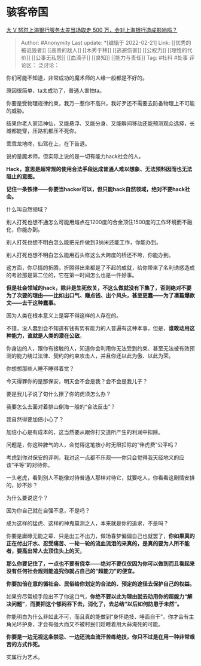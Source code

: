 # 骇客帝国
[大 V 怒怼上海银行服务太差当场取走 500 万，会对上海银行造成影响吗？](https://www.zhihu.com/question/492833689/answer/2351268903)

> Author: #Anonymity
> Last update: *[编辑于 2022-02-21]
> Link: [[优秀的被诋毁者]] [[高贵的敌人]] [[木秀于林]] [[逃避伤害]] [[公权力]] [[理性的代价]] [[公事无私怨]] [[血滴子]] [[良知]] [[能力与责任]]
> Tag: #社科 #处事
> 评论区：
> 泛讨论：

你们可能不知道，非常成功的魔术师的人缘一般都是不好的。

原因很简单，ta太成功了，普通人害怕ta。

你要是受物理规律约束，我万一惹你不高兴，我好歹还不需要去防备物理上不可能的威胁。

结果你老人家活神仙，又能悬浮、又能分身、又能瞬间移动还能预测观众选择，长城都能穿，压路机都压不死你。

乖乖龙地咚，仙驾在上，在下告退。

说的是魔术师，但实际上说的是一切有能力hack社会的人。

**Hack，意思是超常规的使用合法手段达成普通人难以想象、无法预料因而也无法阻止的意图。**

**记住一条铁律——你要当hacker可以，但只能hack自然领域，绝对不要hack社会。**

什么叫自然领域？

别人打死也想不通怎么可能用熔点在1200度的合金顶住1500度的工作环境而不融化，你能办到。

别人打死也想不明白怎么能把元件做到3纳米还能工作，你能办到。

别人打死也想不明白怎么能用石头修这么大跨度的桥还不垮，你能办到。

这方面，你尽情的折腾，折腾得出来都是了不起的成就，给你带来了名利诱惑造成的考验那是第二位的，它在第一时间怎么也是一件好事。

**但是社会领域的hack，除非是生死攸关，不这么做就没有下集了，否则绝对不要为了次要的理由——比如出口气、赚点钱、出个风头，甚至更蠢——为了凑篇爆款文——去干这种蠢事。**

因为人类在根本意义上是容不得这样的人存在的。

不错，没人蠢到会不知道有钱有势有能力的人普遍有这种本事，但是，**谁敢动用这种能力，谁就是人类的潜在公敌**。

你身边的人，跟你有接触的人，知道你会利用你无法受到约束、甚至无法被有效预测的能力绕过法律、契约的约束攻击人，并且你还以此为傲、以此为荣。

你想想那些人睡不睡得着觉？

今天得罪你的是那保安，明天会不会是我？会不会是我儿子？

要是我儿子说了句什么撩了你的虎须怎么办？

我要怎么去面对着排山倒海一般的“合法反击”？

我自然得要加倍小心了？

加倍小心是有成本的，这当然要从跟你打交道所产生的利润中扣除。

问题是，你这种脾气的人，会觉得这笔按小时无限扣除的“伴虎费”公平吗？

考虑到你对保安的评判，我对这一点都不乐观——你只会觉得我天经地义的应该“平等”的对待你。

一头老虎，看到别人不能像对待普通人那样对待它，就要吃人，你看看这剧情安排的，妙不妙？

为什么要说这个？

因为你自己就在自强不息，不是吗？

成为这样的猛虎、这样的神鬼莫测之人，本来就是你的追求，不是吗？

你要是庸碌无能之辈、只是出工不出力，做场春梦偏偏自己也就罢了，**你如果真的正在付出汗水、忍受痛苦、一轮一轮的流血流泪的来真的，是真的要为人所不能者，要高出常人去顶住头上的天，**

**那么你要记住了，一点也不要有侥幸——绝对不要仅仅因为你可以做到而且看起来没有任何社会规则能追究你就占自己的“超能力”的便宜。**

**你要加倍在意的循社会、民俗给你划定的合法的、预定的途径去保护自己的权益。**

如果穷尽常规手段出不了你这口气，**你绝不要以此为理由就去动用你的超能力“解决问题”**，**而要把这个郁闷吞下去，消化了，去总结“以后如何防患于未然”。**

你能明白为什么非如此不可，而且真的能做到“身怀绝技、唾面自干”，你才会有主角光环护身，才会有强大而又不被村民们趁睡着用大蒜淹死的可能。

**你要是一边无视这条禁忌、一边还流血流汗苦练绝技，你只不过是在用一种非常艰苦的方式作死。**

实属行为艺术。

